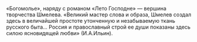 <!--2017-01-28 10:50:21-->
«Богомолье», наряду с романом «Лето Господне» — вершина творчества Шмелева.
«Великий мастер слова и образа, Шмелев создал здесь в величайшей простоте утонченную и незабываемую ткань русского быта... Россия и православный строй ее души показаны здесь силою ясновидящей любви» (И.А.Ильин).